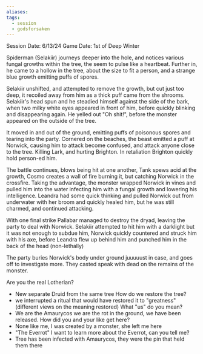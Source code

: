 ```yaml
---
aliases: 
tags:
  - session
  - godsforsaken
---
```

Session Date: 6/13/24
Game Date: 1st of Deep Winter

Spiderman (Selakiir) journeys deeper into the hole, and notices various fungal growths within the tree, the seem to pulse like a heartbeat. Further in, he came to a hollow in the tree, about the size to fit a person, and a strange blue growth emitting puffs of spores.

Selakiir unshifted, and attempted to remove the growth, but cut just too deep, it recoiled away from him as a thick puff came from the shrooms. Selakiir's head spun and he steadied himself against the side of the bark, when two milky white eyes appeared in front of him, before quickly blinking and disappearing again. He yelled out "Oh shit!", before the monster appeared on the outside of the tree.

It moved in and out of the ground, emitting puffs of poisonous spores and tearing into the party. Cornered on the beaches, the beast emitted a puff at Norwick, causing him to attack become confused, and attack anyone close to the tree. Killing Lark, and hurting Brighton. In retaliation Brighton quickly hold person-ed him.

The battle continues, blows being hit at one another, Tank spews acid at the growth, Cosmo creates a wall of fire burning it, but catching Norwick in the crossfire. Taking the advantage, the monster wrapped Norwick in vines and pulled him into the water infecting him with a fungal growth and lowering his intelligence. Leandra had some quick thinking and pulled Norwick out from underwater with her broom and quickly healed him, but he was still charmed, and continued attacking.

With one final strike Pallabar managed to destroy the dryad, leaving the party to deal with Norwick. Selakiir attempted to hit him with a darklight but it was not enough to subdue him, Norwick quickly countered and struck him with his axe, before Leandra flew up behind him and punched him in the back of the head (non-lethally)

The party buries Norwick's body under ground juuuuust in case, and goes off to investigate more. They casted speak with dead on the remains of the monster.

Are you the real Lotherian?
- New separate Druid from the same tree
How do we restore the tree?
- we interrupted a ritual that would have restored it to "greatness" (different views on the meaning restored)
What "us" do you mean?
- We are the Amaurycos we are the rot in the ground, we have been released.
How did you and your like get here?
- None like me, I was created by a monster, she left me here
- "The Everrot"
I want to learn more about the Everrot, can you tell me?
- Tree has been infected with Amaurycos, they were the pin that held them there